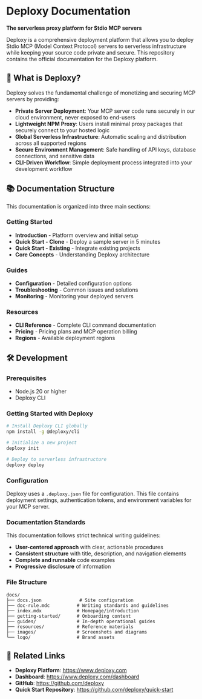 # Deploxy Documentation

**The serverless proxy platform for Stdio MCP servers**

Deploxy is a comprehensive deployment platform that allows you to deploy Stdio MCP (Model Context Protocol) servers to serverless infrastructure while keeping your source code private and secure. This repository contains the official documentation for the Deploxy platform.

## 🚀 What is Deploxy?

Deploxy solves the fundamental challenge of monetizing and securing MCP servers by providing:

- **Private Server Deployment**: Your MCP server code runs securely in our cloud environment, never exposed to end-users
- **Lightweight NPM Proxy**: Users install minimal proxy packages that securely connect to your hosted logic
- **Global Serverless Infrastructure**: Automatic scaling and distribution across all supported regions
- **Secure Environment Management**: Safe handling of API keys, database connections, and sensitive data
- **CLI-Driven Workflow**: Simple deployment process integrated into your development workflow

## 📚 Documentation Structure

This documentation is organized into three main sections:

### Getting Started

- **Introduction** - Platform overview and initial setup
- **Quick Start - Clone** - Deploy a sample server in 5 minutes
- **Quick Start - Existing** - Integrate existing projects
- **Core Concepts** - Understanding Deploxy architecture

### Guides

- **Configuration** - Detailed configuration options
- **Troubleshooting** - Common issues and solutions
- **Monitoring** - Monitoring your deployed servers

### Resources

- **CLI Reference** - Complete CLI command documentation
- **Pricing** - Pricing plans and MCP operation billing
- **Regions** - Available deployment regions

## 🛠 Development

### Prerequisites

- Node.js 20 or higher
- Deploxy CLI

### Getting Started with Deploxy

```bash
# Install Deploxy CLI globally
npm install -g @deploxy/cli

# Initialize a new project
deploxy init

# Deploy to serverless infrastructure
deploxy deploy
```

### Configuration

Deploxy uses a `.deploxy.json` file for configuration. This file contains deployment settings, authentication tokens, and environment variables for your MCP server.

### Documentation Standards

This documentation follows strict technical writing guidelines:

- **User-centered approach** with clear, actionable procedures
- **Consistent structure** with title, description, and navigation elements
- **Complete and runnable** code examples
- **Progressive disclosure** of information

### File Structure

```
docs/
├── docs.json              # Site configuration
├── doc-rule.mdc          # Writing standards and guidelines
├── index.mdx             # Homepage/introduction
├── getting-started/      # Onboarding content
├── guides/               # In-depth operational guides
├── resources/            # Reference materials
├── images/               # Screenshots and diagrams
└── logo/                 # Brand assets
```

## 🔗 Related Links

- **Deploxy Platform**: https://www.deploxy.com
- **Dashboard**: https://www.deploxy.com/dashboard
- **GitHub**: https://github.com/deploxy
- **Quick Start Repository**: https://github.com/deploxy/quick-start

